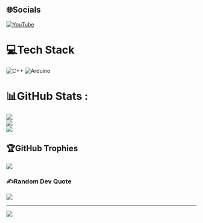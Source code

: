 
## 🌐Socials
[![YouTube]([https://img.shields.io/badge/YouTube-%23FF0000.svg?logo=YouTube&logoColor=white)](https://youtube.com/c/https://www.youtube.com/@heedonotsleep](https://www.youtube.com/@heedonotsleep)) 

# 💻Tech Stack
![C++](https://img.shields.io/badge/c++-%2300599C.svg?style=plastic&logo=c%2B%2B&logoColor=white) ![Arduino](https://img.shields.io/badge/-Arduino-00979D?style=plastic&logo=Arduino&logoColor=white)
# 📊GitHub Stats :
![](https://github-readme-stats.vercel.app/api?username=HongDuc7&theme=radical&hide_border=false&include_all_commits=false&count_private=false)<br/>
![](https://github-readme-streak-stats.herokuapp.com/?user=HongDuc7&theme=radical&hide_border=false)<br/>
![](https://github-readme-stats.vercel.app/api/top-langs/?username=HongDuc7&theme=radical&hide_border=false&include_all_commits=false&count_private=false&layout=compact)

## 🏆GitHub Trophies
![](https://github-trophies.vercel.app/?username=HongDuc7&theme=radical&no-frame=false&no-bg=false&margin-w=4)

### ✍️Random Dev Quote
![](https://quotes-github-readme.vercel.app/api?type=horizontal&theme=radical)

---
[![](https://visitcount.itsvg.in/api?id=HongDuc7&icon=0&color=0)](https://visitcount.itsvg.in)
